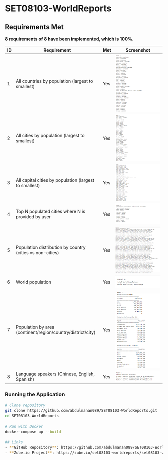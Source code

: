 # SET08103-WorldReports

## Requirements Met

**8 requirements of 8 have been implemented, which is 100%.**

| ID | Requirement | Met | Screenshot |
|----|-------------|-----|------------|
| 1 | All countries by population (largest to smallest) | Yes | ![Report1](screenshots/report1.png) |
| 2 | All cities by population (largest to smallest) | Yes | ![Report2](screenshots/report2.png) |
| 3 | All capital cities by population (largest to smallest) | Yes | ![Report3](screenshots/report3.png) |
| 4 | Top N populated cities where N is provided by user | Yes | ![Report4](screenshots/report4.png) |
| 5 | Population distribution by country (cities vs non-cities) | Yes | ![Report5](screenshots/report5.png) |
| 6 | World population | Yes | ![Report6](screenshots/report6.png) |
| 7 | Population by area (continent/region/country/district/city) | Yes | ![Report7](screenshots/report7.png) |
| 8 | Language speakers (Chinese, English, Spanish) | Yes | ![Report8](screenshots/report8.png) |

### Running the Application

```bash
# Clone repository
git clone https://github.com/abdulmanan089/SET08103-WorldReports.git
cd SET08103-WorldReports

# Run with Docker
docker-compose up --build

## Links
- **GitHub Repository**: https://github.com/abdulmanan089/SET08103-WorldReports
- **Zube.io Project**: https://zube.io/set08103-worldreports/set08103-worldreports/w/workspace-1/kanban

